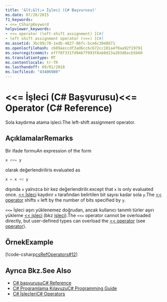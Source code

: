 ```yaml
---
title: '&lt;&lt;= İşleci (C# Başvurusu)'
ms.date: 07/20/2015
f1_keywords:
- <<=_CSharpKeyword
helpviewer_keywords:
- <<= operator (left-shift assignment) [C#]
- left shift assignment operator (<<=) [C#]
ms.assetid: 3bc99c78-1edb-4827-86fc-bce6c3048871
ms.openlocfilehash: c689aeccdf3ad6cc6c672cc101a4f0aa92f19791
ms.sourcegitcommit: efff8f331fd9467f093f8ab8d23a203d6ecb5b60
ms.translationtype: MT
ms.contentlocale: tr-TR
ms.lasthandoff: 09/01/2018
ms.locfileid: "43406980"
---
```

# <a name="ltlt-operator-c-reference"></a><span data-ttu-id="2d3c5-102">&lt;&lt;= İşleci (C# Başvurusu)</span><span class="sxs-lookup"><span data-stu-id="2d3c5-102">&lt;&lt;= Operator (C# Reference)</span></span>
<span data-ttu-id="2d3c5-103">Sola kaydırma atama işleci.</span><span class="sxs-lookup"><span data-stu-id="2d3c5-103">The left-shift assignment operator.</span></span>  
  
## <a name="remarks"></a><span data-ttu-id="2d3c5-104">Açıklamalar</span><span class="sxs-lookup"><span data-stu-id="2d3c5-104">Remarks</span></span>  
 <span data-ttu-id="2d3c5-105">Bir ifade formu</span><span class="sxs-lookup"><span data-stu-id="2d3c5-105">An expression of the form</span></span>  
  
```csharp  
x <<= y  
```  
  
 <span data-ttu-id="2d3c5-106">olarak değerlendirilir</span><span class="sxs-lookup"><span data-stu-id="2d3c5-106">is evaluated as</span></span>  
  
```csharp  
x = x << y  
```  
  
 <span data-ttu-id="2d3c5-107">dışında `x` yalnızca bir kez değerlendirilir.</span><span class="sxs-lookup"><span data-stu-id="2d3c5-107">except that `x` is only evaluated once.</span></span> <span data-ttu-id="2d3c5-108">[<< İşleci](../../../csharp/language-reference/operators/left-shift-operator.md) kaydırır `x` tarafından belirtilen bit sayısı kadar sola `y`.</span><span class="sxs-lookup"><span data-stu-id="2d3c5-108">The [<< operator](../../../csharp/language-reference/operators/left-shift-operator.md) shifts `x` left by the number of bits specified by `y`.</span></span>  
  
 <span data-ttu-id="2d3c5-109">`<<=` İşleci aşırı yüklenemez doğrudan, ancak kullanıcı tanımlı türler aşırı yükleme [<< işleci](../../../csharp/language-reference/operators/left-shift-operator.md) (bkz [işleci](../../../csharp/language-reference/keywords/operator.md)).</span><span class="sxs-lookup"><span data-stu-id="2d3c5-109">The `<<=` operator cannot be overloaded directly, but user-defined types can overload the [<< operator](../../../csharp/language-reference/operators/left-shift-operator.md) (see [operator](../../../csharp/language-reference/keywords/operator.md)).</span></span>  
  
## <a name="example"></a><span data-ttu-id="2d3c5-110">Örnek</span><span class="sxs-lookup"><span data-stu-id="2d3c5-110">Example</span></span>  
 [!code-csharp[csRefOperators#12](../../../csharp/language-reference/operators/codesnippet/CSharp/left-shift-assignment-operator_1.cs)]  
  
## <a name="see-also"></a><span data-ttu-id="2d3c5-111">Ayrıca Bkz.</span><span class="sxs-lookup"><span data-stu-id="2d3c5-111">See Also</span></span>

- [<span data-ttu-id="2d3c5-112">C# başvurusu</span><span class="sxs-lookup"><span data-stu-id="2d3c5-112">C# Reference</span></span>](../../../csharp/language-reference/index.md)  
- [<span data-ttu-id="2d3c5-113">C# Programlama Kılavuzu</span><span class="sxs-lookup"><span data-stu-id="2d3c5-113">C# Programming Guide</span></span>](../../../csharp/programming-guide/index.md)  
- [<span data-ttu-id="2d3c5-114">C# İşleçleri</span><span class="sxs-lookup"><span data-stu-id="2d3c5-114">C# Operators</span></span>](../../../csharp/language-reference/operators/index.md)
